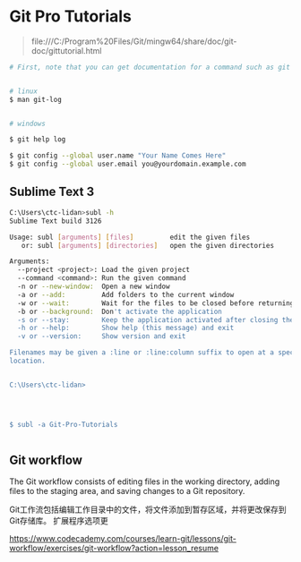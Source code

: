 # Git Pro Tutorials

> file:///C:/Program%20Files/Git/mingw64/share/doc/git-doc/gittutorial.html


```sh
# First, note that you can get documentation for a command such as git log --graph with:


# linux
$ man git-log


# windows

$ git help log

```



```sh
$ git config --global user.name "Your Name Comes Here"
$ git config --global user.email you@yourdomain.example.com

```





## Sublime Text 3

```sh
C:\Users\ctc-lidan>subl -h
Sublime Text build 3126

Usage: subl [arguments] [files]         edit the given files
   or: subl [arguments] [directories]   open the given directories

Arguments:
  --project <project>: Load the given project
  --command <command>: Run the given command
  -n or --new-window:  Open a new window
  -a or --add:         Add folders to the current window
  -w or --wait:        Wait for the files to be closed before returning
  -b or --background:  Don't activate the application
  -s or --stay:        Keep the application activated after closing the file
  -h or --help:        Show help (this message) and exit
  -v or --version:     Show version and exit

Filenames may be given a :line or :line:column suffix to open at a specific
location.


C:\Users\ctc-lidan>




$ subl -a Git-Pro-Tutorials



```




## Git workflow

The Git workflow consists of editing files in the working directory, adding files to the staging area, and saving changes to a Git repository.

Git工作流包括编辑工作目录中的文件，将文件添加到暂存区域，并将更改保存到Git存储库。
扩展程序选项更

https://www.codecademy.com/courses/learn-git/lessons/git-workflow/exercises/git-workflow?action=lesson_resume





























